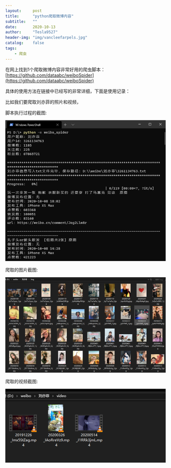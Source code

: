 ```yaml
---
layout:     post
title:      "python爬取微博内容"
subtitle:   ""
date:       2020-10-13
author:     "Tesla9527"
header-img: "img/vancleefarpels.jpg"
catalog:    false
tags:
    - 爬虫
---
```


在网上找到1个爬取微博内容非常好用的爬虫脚本：
[https://github.com/dataabc/weiboSpider](https://github.com/dataabc/weiboSpider)

具体的使用方法在链接中已经写的非常详细，下面是使用记录：

比如我们要爬取刘亦菲的照片和视频，

脚本执行过程的截图:

![img](/img/in-post/python-weibo-spider/1.png)

爬取的图片截图:

![img](/img/in-post/python-weibo-spider/2.png)

爬取的视频截图:

![img](/img/in-post/python-weibo-spider/3.png)


